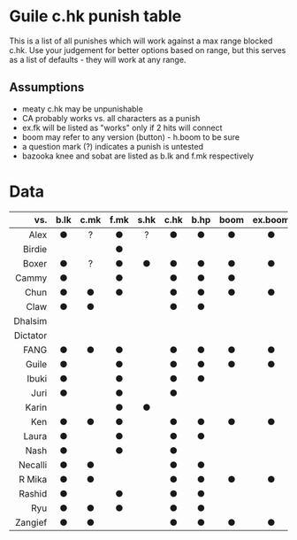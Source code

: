 # Guile c.hk punish table
This is a list of all punishes which will work against a max range blocked
c.hk. Use your judgement for better options based on range, but this serves as
a list of defaults - they will work at any range.

## Assumptions
* meaty c.hk may be unpunishable
* CA probably works vs. all characters as a punish
* ex.fk will be listed as "works" only if 2 hits will connect
* boom may refer to any version (button) - h.boom to be sure
* a question mark (?) indicates a punish is untested
* bazooka knee and sobat are listed as b.lk and f.mk respectively


# Data
| vs. | b.lk | c.mk | f.mk | s.hk | c.hk | b.hp | boom | ex.boom | lk.fk | mk.fk | hk.fk | ex.fk |
|---------:|:----:|:----:|:----:|:----:|:----:|:----:|:----:|:-------:|:-----:|:-----:|:-----:|:-----:|
| Alex | ● | ? | ● | ? | ● | ● | ● | ● | ● | ? | ? | ? |
| Birdie |  |  | ● |  |  |  |  |  |  | ? |  |  |
| Boxer | ● | ? | ● | ● | ● | ● | ● | ● | ● | ? | ? | ? |
| Cammy | ● |  | ● |  | ● | ● | ● |  | ● | ? |  |  |
| Chun | ● | ● | ● |  | ● | ● | ● | ● | ● | ? | ● | ● |
| Claw | ● | ● |  |  | ● | ● |  |  | ● | ● | ● | ● |
| Dhalsim |  |  |  |  |  |  |  |  |  |  |  |  |
| Dictator |  |  |  |  |  |  |  |  |  | ? |  |  |
| FANG | ● | ● | ● |  | ● | ● | ● | ● | ● | ● | ● | ● |
| Guile | ● |  | ● |  | ● | ● | ● | ● | ● | ● | ● | ● |
| Ibuki | ● |  | ● |  | ● | ● |  |  |  | ? | ● |  |
| Juri | ● |  | ● |  | ● |  |  |  |  |  | ● |  |
| Karin |  |  | ● | ● |  |  |  |  | ● |  |  |  |
| Ken | ● | ● | ● |  | ● | ● | ● | ● | ● | ● | ● |  |
| Laura | ● |  | ● |  | ● | ● |  |  |  | ● | ● |  |
| Nash | ● |  | ● |  | ● |  |  |  |  |  |  |  |
| Necalli | ● | ● |  |  | ● | ● |  |  | ● | ● | ● | ● |
| R Mika | ● | ● |  |  | ● | ● | ● | ● | ● | ● | ● | ● |
| Rashid | ● |  | ● |  | ● | ● |  |  |  | ● | ● |  |
| Ryu | ● | ● | ● |  | ● | ● |  |  |  | ● | ● |  |
| Zangief | ● | ● |  |  | ● | ● | ● | ● | ● | ● | ● | ● |

